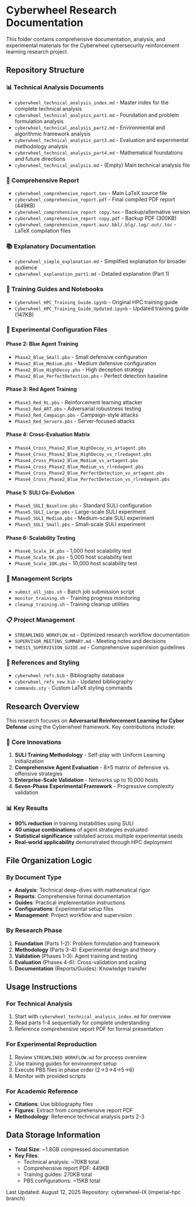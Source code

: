 # Cyberwheel Research Documentation

This folder contains comprehensive documentation, analysis, and experimental materials for the Cyberwheel cybersecurity reinforcement learning research project.

## Repository Structure

### 📊 Technical Analysis Documents
- `cyberwheel_technical_analysis_index.md` - Master index for the complete technical analysis
- `cyberwheel_technical_analysis_part1.md` - Foundation and problem formulation analysis
- `cyberwheel_technical_analysis_part2.md` - Environmental and algorithmic framework analysis
- `cyberwheel_technical_analysis_part3.md` - Evaluation and experimental methodology analysis
- `cyberwheel_technical_analysis_part4.md` - Mathematical foundations and future directions
- `cyberwheel_technical_analysis.md` - (Empty) Main technical analysis file

### 📑 Comprehensive Report
- `cyberwheel_comprehensive_report.tex` - Main LaTeX source file
- `cyberwheel_comprehensive_report.pdf` - Final compiled PDF report (449KB)
- `cyberwheel_comprehensive_report copy.tex` - Backup/alternative version
- `cyberwheel_comprehensive_report copy.pdf` - Backup PDF (300KB)
- `cyberwheel_comprehensive_report.aux/.bbl/.blg/.log/.out/.toc` - LaTeX compilation files

### 📚 Explanatory Documentation
- `cyberwheel_simple_explanation.md` - Simplified explanation for broader audience
- `cyberwheel_explanation_part1.md` - Detailed explanation (Part 1)

### 📖 Training Guides and Notebooks
- `Cyberwheel_HPC_Training_Guide.ipynb` - Original HPC training guide
- `Cyberwheel_HPC_Training_Guide_Updated.ipynb` - Updated training guide (147KB)

### 🎯 Experimental Configuration Files

#### Phase 2: Blue Agent Training
- `Phase2_Blue_Small.pbs` - Small defensive configuration
- `Phase2_Blue_Medium.pbs` - Medium defensive configuration  
- `Phase2_Blue_HighDecoy.pbs` - High deception strategy
- `Phase2_Blue_PerfectDetection.pbs` - Perfect detection baseline

#### Phase 3: Red Agent Training
- `Phase3_Red_RL.pbs` - Reinforcement learning attacker
- `Phase3_Red_ART.pbs` - Adversarial robustness testing
- `Phase3_Red_Campaign.pbs` - Campaign-style attacks
- `Phase3_Red_Servers.pbs` - Server-focused attacks

#### Phase 4: Cross-Evaluation Matrix
- `Phase4_Cross_Phase2_Blue_HighDecoy_vs_artagent.pbs`
- `Phase4_Cross_Phase2_Blue_HighDecoy_vs_rlredagent.pbs`
- `Phase4_Cross_Phase2_Blue_Medium_vs_artagent.pbs`
- `Phase4_Cross_Phase2_Blue_Medium_vs_rlredagent.pbs`
- `Phase4_Cross_Phase2_Blue_PerfectDetection_vs_artagent.pbs`
- `Phase4_Cross_Phase2_Blue_PerfectDetection_vs_rlredagent.pbs`

#### Phase 5: SULI Co-Evolution
- `Phase5_SULI_Baseline.pbs` - Standard SULI configuration
- `Phase5_SULI_Large.pbs` - Large-scale SULI experiment
- `Phase5_SULI_Medium.pbs` - Medium-scale SULI experiment
- `Phase5_SULI_Small.pbs` - Small-scale SULI experiment

#### Phase 6: Scalability Testing
- `Phase6_Scale_1K.pbs` - 1,000 host scalability test
- `Phase6_Scale_5K.pbs` - 5,000 host scalability test
- `Phase6_Scale_10K.pbs` - 10,000 host scalability test

### 🔧 Management Scripts
- `submit_all_jobs.sh` - Batch job submission script
- `monitor_training.sh` - Training progress monitoring
- `cleanup_training.sh` - Training cleanup utilities

### 📋 Project Management
- `STREAMLINED_WORKFLOW.md` - Optimized research workflow documentation
- `SUPERVISOR_MEETING_SUMMARY.md` - Meeting notes and decisions
- `THESIS_SUPERVISION_GUIDE.md` - Comprehensive supervision guidelines

### 📖 References and Styling
- `cyberwheel_refs.bib` - Bibliography database
- `cyberwheel_refs_new.bib` - Updated bibliography
- `commands.sty` - Custom LaTeX styling commands

## Research Overview

This research focuses on **Adversarial Reinforcement Learning for Cyber Defense** using the Cyberwheel framework. Key contributions include:

### 🎯 Core Innovations
1. **SULI Training Methodology** - Self-play with Uniform Learning Initialization
2. **Comprehensive Agent Evaluation** - 8×5 matrix of defensive vs. offensive strategies
3. **Enterprise-Scale Validation** - Networks up to 10,000 hosts
4. **Seven-Phase Experimental Framework** - Progressive complexity validation

### 📊 Key Results
- **90% reduction** in training instabilities using SULI
- **40 unique combinations** of agent strategies evaluated
- **Statistical significance** validated across multiple experimental seeds
- **Real-world applicability** demonstrated through HPC deployment

## File Organization Logic

### By Document Type
- **Analysis**: Technical deep-dives with mathematical rigor
- **Reports**: Comprehensive formal documentation
- **Guides**: Practical implementation instructions
- **Configurations**: Experimental setup files
- **Management**: Project workflow and supervision

### By Research Phase
1. **Foundation** (Parts 1-2): Problem formulation and framework
2. **Methodology** (Parts 3-4): Experimental design and theory
3. **Validation** (Phases 1-3): Agent training and testing
4. **Evaluation** (Phases 4-6): Cross-validation and scaling
5. **Documentation** (Reports/Guides): Knowledge transfer

## Usage Instructions

### For Technical Analysis
1. Start with `cyberwheel_technical_analysis_index.md` for overview
2. Read parts 1-4 sequentially for complete understanding
3. Reference comprehensive report PDF for formal presentation

### For Experimental Reproduction
1. Review `STREAMLINED_WORKFLOW.md` for process overview
2. Use training guides for environment setup
3. Execute PBS files in phase order (2→3→4→5→6)
4. Monitor with provided scripts

### For Academic Reference
- **Citations**: Use bibliography files
- **Figures**: Extract from comprehensive report PDF
- **Methodology**: Reference technical analysis parts 2-3

## Data Storage Information

- **Total Size**: ~1.8GB compressed documentation
- **Key Files**: 
  - Technical analysis: ~70KB total
  - Comprehensive report PDF: 449KB
  - Training guides: 270KB total
  - PBS configurations: ~15KB total

Last Updated: August 12, 2025
Repository: cyberwheel-IX (imperial-hpc branch)
